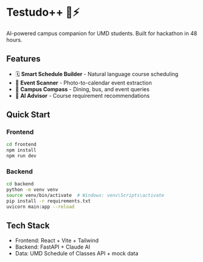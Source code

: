 # Testudo++ 🐢⚡

AI-powered campus companion for UMD students. Built for hackathon in 48 hours.

## Features
- 🗓️ **Smart Schedule Builder** - Natural language course scheduling
- 📸 **Event Scanner** - Photo-to-calendar event extraction
- 🧭 **Campus Compass** - Dining, bus, and event queries
- 🤖 **AI Advisor** - Course requirement recommendations

## Quick Start

### Frontend
```bash
cd frontend
npm install
npm run dev
```

### Backend
```bash
cd backend
python -m venv venv
source venv/bin/activate  # Windows: venv\Scripts\activate
pip install -r requirements.txt
uvicorn main:app --reload
```

## Tech Stack
- Frontend: React + Vite + Tailwind
- Backend: FastAPI + Claude AI
- Data: UMD Schedule of Classes API + mock data
